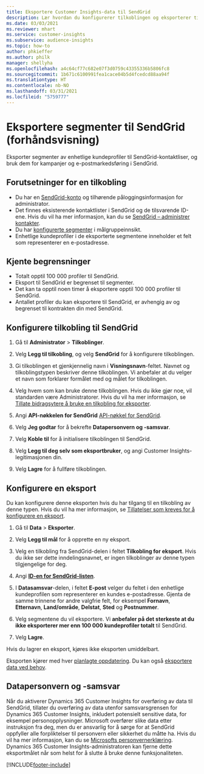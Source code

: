 ```yaml
---
title: Eksportere Customer Insights-data til SendGrid
description: Lær hvordan du konfigurerer tilkoblingen og eksporterer til SendGrid.
ms.date: 03/03/2021
ms.reviewer: mhart
ms.service: customer-insights
ms.subservice: audience-insights
ms.topic: how-to
author: phkieffer
ms.author: philk
manager: shellyha
ms.openlocfilehash: a4c64cf77c682e07f3d0759c43355336b5806fc8
ms.sourcegitcommit: 1b671c6100991fea1cace04b5d4fcedcd88aa94f
ms.translationtype: HT
ms.contentlocale: nb-NO
ms.lasthandoff: 03/31/2021
ms.locfileid: "5759777"
---
```

# <a name="export-segments-to-sendgrid-preview"></a>Eksportere segmenter til SendGrid (forhåndsvisning)

Eksporter segmenter av enhetlige kundeprofiler til SendGrid-kontaktliser, og bruk dem for kampanjer og e-postmarkedsføring i SendGrid. 

## <a name="prerequisites-for-a-connection"></a>Forutsetninger for en tilkobling

-   Du har en [SendGrid-konto](https://sendgrid.com/) og tilhørende påloggingsinformasjon for administrator.
-   Det finnes eksisterende kontaktlister i SendGrid og de tilsvarende ID-ene. Hvis du vil ha mer informasjon, kan du se [SendGrid – administrer kontakter](https://sendgrid.com/docs/ui/managing-contacts/create-and-manage-contacts/#manage-contacts).
-   Du har [konfigurerte segmenter](segments.md) i målgruppeinnsikt.
-   Enhetlige kundeprofiler i de eksporterte segmentene inneholder et felt som representerer en e-postadresse.

## <a name="known-limitations"></a>Kjente begrensninger

- Totalt opptil 100 000 profiler til SendGrid.
- Eksport til SendGrid er begrenset til segmenter.
- Det kan ta opptil noen timer å eksportere opptil 100 000 profiler til SendGrid. 
- Antallet profiler du kan eksportere til SendGrid, er avhengig av og begrenset til kontrakten din med SendGrid.

## <a name="set-up-connection-to-sendgrid"></a>Konfigurere tilkobling til SendGrid

1. Gå til **Administrator** > **Tilkoblinger**.

1. Velg **Legg til tilkobling**, og velg **SendGrid** for å konfigurere tilkoblingen.

1. Gi tilkoblingen et gjenkjennelig navn i **Visningsnavn**-feltet. Navnet og tilkoblingstypen beskriver denne tilkoblingen. Vi anbefaler at du velger et navn som forklarer formålet med og målet for tilkoblingen.

1. Velg hvem som kan bruke denne tilkoblingen. Hvis du ikke gjør noe, vil standarden være Administratorer. Hvis du vil ha mer informasjon, se [Tillate bidragsytere å bruke en tilkobling for eksporter](connections.md#allow-contributors-to-use-a-connection-for-exports).

1. Angi **API-nøkkelen for SendGrid** [API-nøkkel for SendGrid](https://sendgrid.com/docs/ui/account-and-settings/api-keys/).

1. Velg **Jeg godtar** for å bekrefte **Datapersonvern og -samsvar**.

1. Velg **Koble til** for å initialisere tilkoblingen til SendGrid.

1. Velg **Legg til deg selv som eksportbruker**, og angi Customer Insights-legitimasjonen din.

1. Velg **Lagre** for å fullføre tilkoblingen.

## <a name="configure-an-export"></a>Konfigurere en eksport

Du kan konfigurere denne eksporten hvis du har tilgang til en tilkobling av denne typen. Hvis du vil ha mer informasjon, se [Tillatelser som kreves for å konfigurere en eksport](export-destinations.md#set-up-a-new-export).

1. Gå til **Data** > **Eksporter**.

1. Velg **Legg til mål** for å opprette en ny eksport.

1. Velg en tilkobling fra SendGrid-delen i feltet **Tilkobling for eksport**. Hvis du ikke ser dette inndelingsnavnet, er ingen tilkoblinger av denne typen tilgjengelige for deg.

1. Angi **[ID-en for SendGrid-listen](https://sendgrid.com/docs/ui/managing-contacts/create-and-manage-contacts/#manage-contacts)**.

1. I **Datasamsvar**-delen, i feltet **E-post** velger du feltet i den enhetlige kundeprofilen som representerer en kundes e-postadresse. Gjenta de samme trinnene for andre valgfrie felt, for eksempel **Fornavn**, **Etternavn**, **Land/område**, **Delstat**, **Sted** og **Postnummer**.

1. Velg segmentene du vil eksportere. Vi **anbefaler på det sterkeste at du ikke eksporterer mer enn 100 000 kundeprofiler totalt** til SendGrid. 

1. Velg **Lagre**.

Hvis du lagrer en eksport, kjøres ikke eksporten umiddelbart.

Eksporten kjører med hver [planlagte oppdatering](system.md#schedule-tab). Du kan også [eksportere data ved behov](export-destinations.md#run-exports-on-demand). 

## <a name="data-privacy-and-compliance"></a>Datapersonvern og -samsvar

Når du aktiverer Dynamics 365 Customer Insights for overføring av data til SendGrid, tillater du overføring av data utenfor samsvarsgrensen for Dynamics 365 Customer Insights, inkludert potensielt sensitive data, for eksempel personopplysninger. Microsoft overfører slike data etter instruksjon fra deg, men du er ansvarlig for å sørge for at SendGrid oppfyller alle forpliktelser til personvern eller sikkerhet du måtte ha. Hvis du vil ha mer informasjon, kan du se [Microsofts personvernerklæring](https://go.microsoft.com/fwlink/?linkid=396732).
Dynamics 365 Customer Insights-administratoren kan fjerne dette eksportmålet når som helst for å slutte å bruke denne funksjonaliteten.


[!INCLUDE[footer-include](../includes/footer-banner.md)]